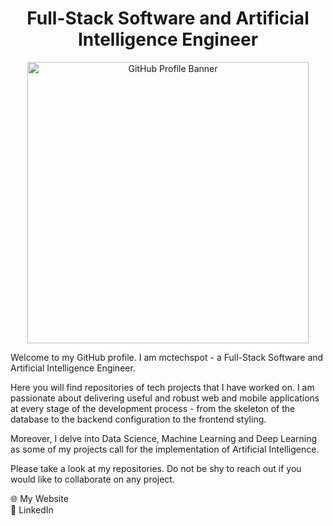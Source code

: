 <h1 align="center">Full-Stack Software and Artificial Intelligence Engineer</h1>

<p align="center">
  <img
  src="https://github.com/thelearner411/thelearner411/blob/dev/assets/github-banner.gif"
  alt="GitHub Profile Banner"
  width="450"
  height="auto"
  style="display: block; margin: auto;"
  />
</p>

<p>Welcome to my GitHub profile. I am mctechspot - a Full-Stack Software and Artificial Intelligence Engineer.</p> 
  
Here you will find repositories of tech projects that I have worked on. I am passionate about delivering useful and robust web and mobile applications at every stage of the development process - from the skeleton of the database to the backend configuration to the frontend styling.

Moreover, I delve into Data Science, Machine Learning and Deep Learning as some of my projects call for the implementation of Artificial Intelligence.

Please take a look at my repositories. Do not be shy to reach out if you would like to collaborate on any project.

<a href = "https://mikhailecollins.com/" target="_blank" style="text-decoration: none;">🌐 My Website</a><br>
<a href = "https://linkedin.com/in/mikhaile-collins/" target="_blank" style="text-decoration: none;">💼 LinkedIn</a><br>
